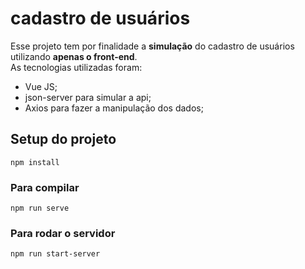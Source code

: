 # cadastro de usuários

Esse projeto tem por finalidade a **simulação** do cadastro de usuários utilizando **apenas o front-end**.
<br />As tecnologias utilizadas foram:
 
 - Vue JS;
 - json-server para simular a api;
 - Axios para fazer a manipulação dos dados;

## Setup do projeto
```
npm install
```

### Para compilar
```
npm run serve
```

### Para rodar o servidor
```
npm run start-server
```
